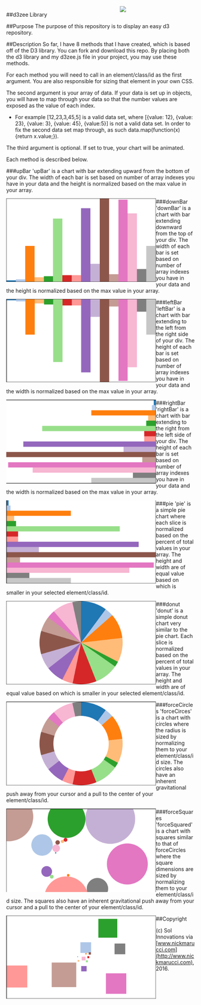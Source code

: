 <img src="http://sol-innovations.com/images/SoL-Logo.png" width="200" align="right"/>

##d3zee Library

##Purpose
The purpose of this repository is to display an easy d3 repository.

##Description
So far, I have 8 methods that I have created, which is based off of the D3 library. You can fork and download this repo. By placing both the d3 library and my d3zee.js file in your project, you may use these methods.

For each method you will need to call in an element/class/id as the first argument. You are also responsible for sizing that element in your own CSS.

The second argument is your array of data. If your data is set up in objects, you will have to map through your data so that the number values are exposed as the value of each index.
  - For example [12,23,3,45,5] is a valid data set, where [{value: 12}, {value: 23}, {value: 3}, {value: 45}, {value:5}] is not a valid data set. In order to fix the second data set map through, as such data.map(function(x){return x.value;}).

The third argument is optional. If set to true, your chart will be animated.

Each method is described below.

###upBar
'upBar' is a chart with bar extending upward from the bottom of your div. The width of each bar is set based on number of array indexes you have in your data and the height is normalized based on the max value in your array.

<img src="./images/up.png" width="400" align="left"/>

###downBar
'downBar' is a chart with bar extending downward from the top of your div. The width of each bar is set based on number of array indexes you have in your data and the height is normalized based on the max value in your array.

<img src="./images/down.png" width="400" align="left"/>

###leftBar
'leftBar' is a chart with bar extending to the left from the right side of your div. The height of each bar is set based on number of array indexes you have in your data and the width is normalized based on the max value in your array.

<img src="./images/left.png" width="400" align="left"/>

###rightBar
'rightBar' is a chart with bar extending to the right from the left side of your div. The height of each bar is set based on number of array indexes you have in your data and the width is normalized based on the max value in your array.

<img src="./images/right.png" width="400" align="left"/>

###pie
'pie' is a simple pie chart where each slice is normalized based on the percent of total values in your array. The height and width are of equal value based on which is smaller in your selected element/class/id.

<img src="./images/pie.png" width="400" align="left"/>

###donut
'donut' is a simple donut chart very similar to the pie chart. Each slice is normalized based on the percent of total values in your array. The height and width are of equal value based on which is smaller in your selected element/class/id.

<img src="./images/donut.png" width="400" align="left"/>

###forceCircles
'forceCirces' is a chart with circles where the radius is sized by normalizing them to your element/class/id size. The circles also have an inherent gravitational push away from your cursor and a pull to the center of your element/class/id.

<img src="./images/circleForce.png" width="400" align="left"/>

###forceSquares
'forceSquared' is a chart with squares similar to that of forceCircles where the square dimensions are sized by normalizing them to your element/class/id size. The squares also have an inherent gravitational push away from your cursor and a pull to the center of your element/class/id.

<img src="./images/squareForce.png" width="400" align="left"/>

##Copyright

(c) Sol Innovations via [www.nickmarucci.com](http://www.nickmarucci.com), 2016.
